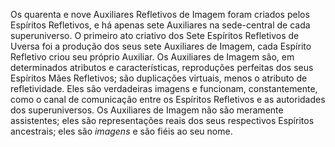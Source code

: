 Os quarenta e nove Auxiliares Refletivos de Imagem foram criados pelos Espíritos Refletivos, e há apenas sete Auxiliares na sede-central de cada superuniverso. O primeiro ato criativo dos Sete Espíritos Refletivos de Uversa foi a produção dos seus sete Auxiliares de Imagem, cada Espírito Refletivo criou seu próprio Auxiliar. Os Auxiliares de Imagem são, em determinados atributos e características, reproduções perfeitas dos seus Espíritos Mães Refletivos; são duplicações virtuais, menos o atributo de refletividade. Eles são verdadeiras imagens e funcionam, constantemente, como o canal de comunicação entre os Espíritos Refletivos e as autoridades dos superuniversos. Os Auxiliares de Imagem não são meramente assistentes; eles são representações reais dos seus respectivos Espíritos ancestrais; eles são *imagens* e são fiéis ao seu nome.